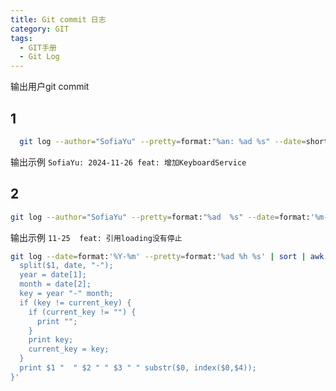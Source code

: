 ```yaml
---
title: Git commit 日志
category: GIT
tags:
  - GIT手册
  - Git Log
---
```



输出用户git commit

## 1
```bash
  git log --author="SofiaYu" --pretty=format:"%an: %ad %s" --date=short > git_log_sofia.txt
```
输出示例 `SofiaYu: 2024-11-26 feat: 增加KeyboardService`

## 2
 ```bash
 git log --author="SofiaYu" --pretty=format:"%ad  %s" --date=format:'%m-%d' > git_log_sofia.txt
```

输出示例 `11-25  feat: 引用loading没有停止`


```bash
git log --date=format:'%Y-%m' --pretty=format:'%ad %h %s' | sort | awk '{
  split($1, date, "-");
  year = date[1];
  month = date[2];
  key = year "-" month;
  if (key != current_key) {
    if (current_key != "") {
      print "";
    }
    print key;
    current_key = key;
  }
  print $1 "  " $2 " " $3 " " substr($0, index($0,$4));
}'
```